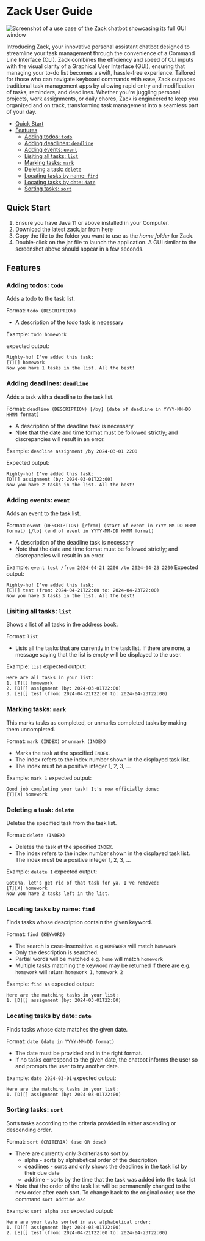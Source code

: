# Zack User Guide

![Screenshot of a use case of the Zack chatbot showcasing its full GUI window](Ui.png)

Introducing Zack, your innovative personal assistant chatbot designed 
to streamline your task management through the convenience of a Command 
Line Interface (CLI). Zack combines the efficiency and speed of CLI 
inputs with the visual clarity of a Graphical User Interface (GUI), 
ensuring that managing your to-do list becomes a swift, hassle-free 
experience. Tailored for those who can navigate keyboard commands 
with ease, Zack outpaces traditional task management apps by allowing 
rapid entry and modification of tasks, reminders, and deadlines. 
Whether you're juggling personal projects, work assignments, or daily 
chores, Zack is engineered to keep you organized and on track, 
transforming task management into a seamless part of your day.

- [Quick Start](https://zhuuyicheng.github.io/ip/#quick-start)
- [Features](https://zhuuyicheng.github.io/ip/#features)
  - [Adding todos: `todo`](https://zhuuyicheng.github.io/ip/#adding-todos-todo)
  - [Adding deadlines: `deadline`](https://zhuuyicheng.github.io/ip/#adding-deadlines-deadline)
  - [Adding events: `event`](https://zhuuyicheng.github.io/ip/#adding-events-event)
  - [Lisiting all tasks: `list`](https://zhuuyicheng.github.io/ip/#lisiting-all-tasks-list)
  - [Marking tasks: `mark`](https://zhuuyicheng.github.io/ip/#marking-tasks)
  - [Deleting a task: `delete`](https://zhuuyicheng.github.io/ip/#deleting-a-task-delete)
  - [Locating tasks by name: `find`](https://zhuuyicheng.github.io/ip/#locating-tasks-by-name-find)
  - [Locating tasks by date: `date`](https://zhuuyicheng.github.io/ip/#locating-tasks-by-date-date)
  - [Sorting tasks: `sort`](https://zhuuyicheng.github.io/ip/#sorting-tasks-sort)


## Quick Start
1. Ensure you have Java 11 or above installed in your Computer.
2. Download the latest zack.jar from [here]()
3. Copy the file to the folder you want to use as the _home folder_ for Zack.
4. Double-click on the jar file to launch the application. A GUI similar to the screenshot above should 
appear in a few seconds.


## Features
### Adding todos: `todo`
Adds a todo to the task list. 

Format: `todo (DESCRIPTION)`
-  A description of the todo task is necessary

Example: `todo homework`

expected output:

```
Righty-ho! I've added this task:
[T][] homework
Now you have 1 tasks in the list. All the best!
```


### Adding deadlines: `deadline`

Adds a task with a deadline to the task list.

Format: `deadline (DESCRIPTION) [/by] (date of deadline in YYYY-MM-DD HHMM format)`
-  A description of the deadline task is necessary
- Note that the date and time format must be followed strictly; and discrepancies 
will result in an error.


Example: `deadline assignment /by 2024-03-01 2200`

Expected output:
```
Righty-ho! I've added this task:
[D][] assignment (by: 2024-03-01T22:00)
Now you have 2 tasks in the list. All the best!
```


### Adding events: `event`
Adds an event to the task list.

Format: `event (DESCRIPTION) [/from] (start of event in YYYY-MM-DD HHMM format) [/to] (end of event in YYYY-MM-DD HHMM format)`
-  A description of the deadline task is necessary
- Note that the date and time format must be followed strictly; and discrepancies
  will result in an error.

Example: `event test /from 2024-04-21 2200 /to 2024-04-23 2200`
Expected output:
```
Righty-ho! I've added this task:
[E][] test (from: 2024-04-21T22:00 to: 2024-04-23T22:00)
Now you have 3 tasks in the list. All the best!
```


### Lisiting all tasks: `list`
Shows a list of all tasks in the address book.

Format: `list`
-  Lists all the tasks that are currently in the task list. If there are none,
a message saying that the list is empty will be displayed to the user.

Example: `list`
expected output:
```
Here are all tasks in your list:
1. [T][] homework
2. [D][] assignment (by: 2024-03-01T22:00)
3. [E][] test (from: 2024-04-21T22:00 to: 2024-04-23T22:00)
```


### Marking tasks: `mark`
This marks tasks as completed, or unmarks completed tasks by making them uncompleted.

Format: `mark (INDEX)` or `unmark (INDEX)`
- Marks the task at the specified `INDEX`. 
- The index refers to the index number shown in the displayed task list. 
- The index must be a positive integer 1, 2, 3, ...

Example: `mark 1`
expected output:
```
Good job completing your task! It's now officially done:
[T][X] homework
```


### Deleting a task: `delete`
Deletes the specified task from the task list.

Format: `delete (INDEX)`
- Deletes the task at the specified `INDEX`. 
- The index refers to the index number shown in the displayed task list. The index must be a positive integer 1, 2, 3, ...

Example: `delete 1`
expected output:
```
Gotcha, let's get rid of that task for ya. I've removed:
[T][X] homework
Now you have 2 tasks left in the list.
```


### Locating tasks by name: `find`
Finds tasks whose description contain the given keyword.

Format: `find (KEYWORD)`
- The search is case-insensitive. e.g `HOMEWORK` will match `homework`
- Only the description is searched.
- Partial words will be matched e.g. `home` will match `homework`
- Multiple tasks matching the keyword may be returned if there are
e.g. `homework` will return `homework 1`, `homework 2`

Example: `find as`
expected output:
```
Here are the matching tasks in your list:
1. [D][] assignment (by: 2024-03-01T22:00)
```


### Locating tasks by date: `date`
Finds tasks whose date matches the given date.

Format: `date (date in YYYY-MM-DD format)`
- The date must be provided and in the right format.
- If no tasks correspond to the given date, the chatbot informs the user
so and prompts the user to try another date.

Example: `date 2024-03-01`
expected output:
```
Here are the matching tasks in your list:
1. [D][] assignment (by: 2024-03-01T22:00)
```


### Sorting tasks: `sort`
Sorts tasks according to the criteria provided in either ascending or 
descending order.

Format: `sort (CRITERIA) (asc OR desc)`
- There are currently only 3 criterias to sort by:
  - alpha - sorts by alphabetical order of the description
  - deadlines - sorts and only shows the deadlines in the task list by their due date
  - addtime - sorts by the time that the task was added into the task list
- Note that the order of the task list will be permanently changed to the 
new order after each sort. To change back to the original order, use the command
`sort addtime asc`

Example: `sort alpha asc`
expected output:
```
Here are your tasks sorted in asc alphabetical order:
1. [D][] assignment (by: 2024-03-01T22:00)
2. [E][] test (from: 2024-04-21T22:00 to: 2024-04-23T22:00)
```